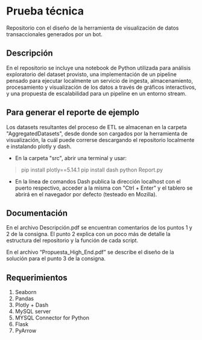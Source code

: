 # Prueba técnica

Repositorio con el diseño de la herramienta de visualización de datos transaccionales generados por un bot.


## Descripción

En el repositorio se incluye una notebook de Python utilizada para análisis exploratorio del dataset provisto, una implementación de un pipeline pensado para ejecutar localmente un servicio de ingesta, almacenamiento, procesamiento y visualización de los datos a través de gráficos interactivos, y una propuesta de escalabilidad para un pipeline en un entorno stream.

## Para generar el reporte de ejemplo

Los datasets resultantes del proceso de ETL se almacenan en la carpeta "AggregatedDatasets", desde donde son cargados por la herramienta de visualización, la cuál puede correrse descargando el repositorio localmente e instalando plotly y dash. 
- En la carpeta "src", abrir una terminal y usar:
>pip install plotly==5.14.1
>pip install dash
>python Report.py
- En la línea de comandos Dash publica la dirección localhost con el puerto respectivo, acceder a la misma con "Ctrl + Enter" y el tablero se abrirá en el navegador por defecto (testeado en Mozilla).

## Documentación
En el archivo Descripción.pdf se encuentran comentarios de los puntos 1 y 2 de la consigna. El punto 2 explica con un poco más de detalle la estructura del repositorio y la función de cada script.

En el archivo “Propuesta_High_End.pdf” se describe el diseño de la solución para el punto 3 de la consigna.


## Requerimientos

1.  Seaborn
2.  Pandas
3.  Plotly + Dash
4.  MySQL server
5.  MYSQL Connector for Python
6.  Flask
7.  PyArrow
